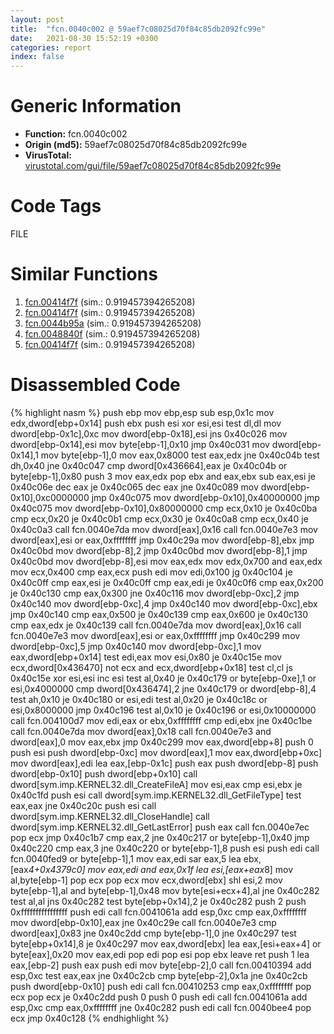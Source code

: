 ```yaml
---
layout: post
title:  "fcn.0040c002 @ 59aef7c08025d70f84c85db2092fc99e"
date:   2021-08-30 15:52:19 +0300
categories: report
index: false
---
```


# Generic Information
- **Function:** fcn.0040c002
- **Origin (md5):** 59aef7c08025d70f84c85db2092fc99e
- **VirusTotal:** [virustotal.com/gui/file/59aef7c08025d70f84c85db2092fc99e][virustotal_ref]

# Code Tags
<span class="tag" id="FILE">FILE</span>


# Similar Functions

1. [fcn.00414f7f][similar_1_ref] (sim.: 0.919457394265208)
2. [fcn.00414f7f][similar_2_ref] (sim.: 0.919457394265208)
3. [fcn.0044b95a][similar_3_ref] (sim.: 0.919457394265208)
4. [fcn.0048840f][similar_4_ref] (sim.: 0.919457394265208)
5. [fcn.00414f7f][similar_5_ref] (sim.: 0.919457394265208)


# Disassembled Code

{% highlight nasm %}
push ebp
mov ebp,esp
sub esp,0x1c
mov edx,dword[ebp+0x14]
push ebx
push esi
xor esi,esi
test dl,dl
mov dword[ebp-0x1c],0xc
mov dword[ebp-0x18],esi
jns 0x40c026
mov dword[ebp-0x14],esi
mov byte[ebp-1],0x10
jmp 0x40c031
mov dword[ebp-0x14],1
mov byte[ebp-1],0
mov eax,0x8000
test eax,edx
jne 0x40c04b
test dh,0x40
jne 0x40c047
cmp dword[0x436664],eax
je 0x40c04b
or byte[ebp-1],0x80
push 3
mov eax,edx
pop ebx
and eax,ebx
sub eax,esi
je 0x40c06e
dec eax
je 0x40c065
dec eax
jne 0x40c089
mov dword[ebp-0x10],0xc0000000
jmp 0x40c075
mov dword[ebp-0x10],0x40000000
jmp 0x40c075
mov dword[ebp-0x10],0x80000000
cmp ecx,0x10
je 0x40c0ba
cmp ecx,0x20
je 0x40c0b1
cmp ecx,0x30
je 0x40c0a8
cmp ecx,0x40
je 0x40c0a3
call fcn.0040e7da
mov dword[eax],0x16
call fcn.0040e7e3
mov dword[eax],esi
or eax,0xffffffff
jmp 0x40c29a
mov dword[ebp-8],ebx
jmp 0x40c0bd
mov dword[ebp-8],2
jmp 0x40c0bd
mov dword[ebp-8],1
jmp 0x40c0bd
mov dword[ebp-8],esi
mov eax,edx
mov edx,0x700
and eax,edx
mov ecx,0x400
cmp eax,ecx
push edi
mov edi,0x100
jg 0x40c104
je 0x40c0ff
cmp eax,esi
je 0x40c0ff
cmp eax,edi
je 0x40c0f6
cmp eax,0x200
je 0x40c130
cmp eax,0x300
jne 0x40c116
mov dword[ebp-0xc],2
jmp 0x40c140
mov dword[ebp-0xc],4
jmp 0x40c140
mov dword[ebp-0xc],ebx
jmp 0x40c140
cmp eax,0x500
je 0x40c139
cmp eax,0x600
je 0x40c130
cmp eax,edx
je 0x40c139
call fcn.0040e7da
mov dword[eax],0x16
call fcn.0040e7e3
mov dword[eax],esi
or eax,0xffffffff
jmp 0x40c299
mov dword[ebp-0xc],5
jmp 0x40c140
mov dword[ebp-0xc],1
mov eax,dword[ebp+0x14]
test edi,eax
mov esi,0x80
je 0x40c15e
mov ecx,dword[0x436470]
not ecx
and ecx,dword[ebp+0x18]
test cl,cl
js 0x40c15e
xor esi,esi
inc esi
test al,0x40
je 0x40c179
or byte[ebp-0xe],1
or esi,0x4000000
cmp dword[0x436474],2
jne 0x40c179
or dword[ebp-8],4
test ah,0x10
je 0x40c180
or esi,edi
test al,0x20
je 0x40c18c
or esi,0x8000000
jmp 0x40c196
test al,0x10
je 0x40c196
or esi,0x10000000
call fcn.004100d7
mov edi,eax
or ebx,0xffffffff
cmp edi,ebx
jne 0x40c1be
call fcn.0040e7da
mov dword[eax],0x18
call fcn.0040e7e3
and dword[eax],0
mov eax,ebx
jmp 0x40c299
mov eax,dword[ebp+8]
push 0
push esi
push dword[ebp-0xc]
mov dword[eax],1
mov eax,dword[ebp+0xc]
mov dword[eax],edi
lea eax,[ebp-0x1c]
push eax
push dword[ebp-8]
push dword[ebp-0x10]
push dword[ebp+0x10]
call dword[sym.imp.KERNEL32.dll_CreateFileA]
mov esi,eax
cmp esi,ebx
je 0x40c1fd
push esi
call dword[sym.imp.KERNEL32.dll_GetFileType]
test eax,eax
jne 0x40c20c
push esi
call dword[sym.imp.KERNEL32.dll_CloseHandle]
call dword[sym.imp.KERNEL32.dll_GetLastError]
push eax
call fcn.0040e7ec
pop ecx
jmp 0x40c1b7
cmp eax,2
jne 0x40c217
or byte[ebp-1],0x40
jmp 0x40c220
cmp eax,3
jne 0x40c220
or byte[ebp-1],8
push esi
push edi
call fcn.0040fed9
or byte[ebp-1],1
mov eax,edi
sar eax,5
lea ebx,[eax*4+0x4379c0]
mov eax,edi
and eax,0x1f
lea esi,[eax+eax*8]
mov al,byte[ebp-1]
pop ecx
pop ecx
mov ecx,dword[ebx]
shl esi,2
mov byte[ebp-1],al
and byte[ebp-1],0x48
mov byte[esi+ecx+4],al
jne 0x40c282
test al,al
jns 0x40c282
test byte[ebp+0x14],2
je 0x40c282
push 2
push 0xffffffffffffffff
push edi
call fcn.0041061a
add esp,0xc
cmp eax,0xffffffff
mov dword[ebp-0x10],eax
jne 0x40c29e
call fcn.0040e7e3
cmp dword[eax],0x83
jne 0x40c2dd
cmp byte[ebp-1],0
jne 0x40c297
test byte[ebp+0x14],8
je 0x40c297
mov eax,dword[ebx]
lea eax,[esi+eax+4]
or byte[eax],0x20
mov eax,edi
pop edi
pop esi
pop ebx
leave
ret
push 1
lea eax,[ebp-2]
push eax
push edi
mov byte[ebp-2],0
call fcn.00410394
add esp,0xc
test eax,eax
jne 0x40c2cb
cmp byte[ebp-2],0x1a
jne 0x40c2cb
push dword[ebp-0x10]
push edi
call fcn.00410253
cmp eax,0xffffffff
pop ecx
pop ecx
je 0x40c2dd
push 0
push 0
push edi
call fcn.0041061a
add esp,0xc
cmp eax,0xffffffff
jne 0x40c282
push edi
call fcn.0040bee4
pop ecx
jmp 0x40c128
{% endhighlight %}


[similar_1_ref]: /report/fcn.00414f7f@f78d51601618ac7bfc804cdef0537db9
[similar_2_ref]: /report/fcn.00414f7f@c299206e1e94de2392d4dd9464d03d54
[similar_3_ref]: /report/fcn.0044b95a@ba5ec83721de3ca10b3c9583f3b2c6a1
[similar_4_ref]: /report/fcn.0048840f@fb9b7d22bc1c143ac66b0575cbdd088d
[similar_5_ref]: /report/fcn.00414f7f@cf24673e33ae4ffdfd25b8d84595d994
[virustotal_ref]: https://www.virustotal.com/gui/file/59aef7c08025d70f84c85db2092fc99e